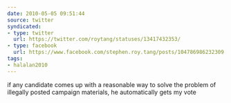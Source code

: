 ```yaml
---
date: 2010-05-05 09:51:44
source: twitter
syndicated:
- type: twitter
  url: https://twitter.com/roytang/statuses/13417432353/
- type: facebook
  url: https://www.facebook.com/stephen.roy.tang/posts/104786986232309
tags:
- halalan2010
---
```


if any candidate comes up with a reasonable way to solve the problem of illegally posted campaign materials, he automatically gets my vote